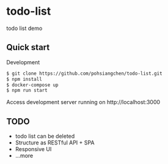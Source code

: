 # todo-list
todo list demo

## Quick start

Development
```sh
$ git clone https://github.com/pohsiangchen/todo-list.git
$ npm install
$ docker-compose up
$ npm run start
```
Access development server running on http://localhost:3000

## TODO

* todo list can be deleted
* Structure as RESTful API + SPA
* Responsive UI
* ...more
